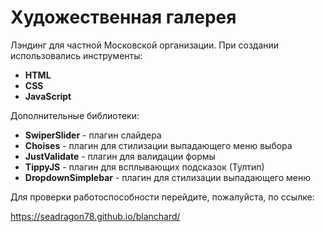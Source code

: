 # Художественная галерея

Лэндинг для частной Московской организации.
При создании использовались инструменты:

- <b>HTML</b>
- <b>CSS</b>
- <b>JavaScript</b>

Дополнительные библиотеки:

- <b>SwiperSlider</b> - плагин слайдера
- <b>Choises</b> - плагин для стилизации выпадающего меню выбора
- <b>JustValidate</b> - плагин для валидации формы
- <b>TippyJS</b> - плагин для всплывающих подсказок (Тултип)
- <b>DropdownSimplebar</b> - плагин для стилизации выпадающего меню

Для проверки работоспособности перейдите, пожалуйста, по ссылке:

https://seadragon78.github.io/blanchard/
